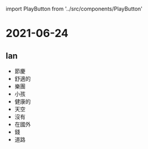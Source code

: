 import PlayButton from '../src/components/PlayButton'

# 2021-06-24

## Ian
- <PlayButton value="festival" /> 節慶
- <PlayButton value="comfortable" /> 舒適的
- <PlayButton value="band" /> 樂團
- <PlayButton value="kid" /> 小孩
- <PlayButton value="healthy" /> 健康的
- <PlayButton value="sky" /> 天空
- <PlayButton value="without" /> 沒有
- <PlayButton value="abroad" /> 在國外
- <PlayButton value="money" /> 錢
- <PlayButton value="way" /> 道路
